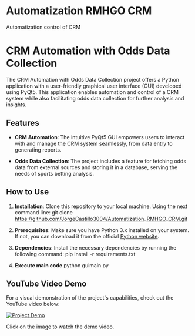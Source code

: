 # Automatization RMHGO CRM
Automatization control of CRM 

# CRM Automation with Odds Data Collection

The CRM Automation with Odds Data Collection project offers a Python application with a user-friendly graphical user interface (GUI) developed using PyQt5. This application enables automation and control of a CRM system while also facilitating odds data collection for further analysis and insights.

## Features

- **CRM Automation**: The intuitive PyQt5 GUI empowers users to interact with and manage the CRM system seamlessly, from data entry to generating reports.

- **Odds Data Collection**: The project includes a feature for fetching odds data from external sources and storing it in a database, serving the needs of sports betting analysis.

## How to Use

1. **Installation**: Clone this repository to your local machine. Using the next command line: git clone https://github.com/JorgeCastillo3004/Automatization_RMHGO_CRM.git

2. **Prerequisites**: Make sure you have Python 3.x installed on your system. If not, you can download it from the official [Python website](https://www.python.org/downloads/).

3. **Dependencies**: Install the necessary dependencies by running the following command: pip install -r requirements.txt

4. **Execute main code** python guimain.py

## YouTube Video Demo

For a visual demonstration of the project's capabilities, check out the YouTube video below:

[![Project Demo](https://img.youtube.com/vi/tFPsIIpH4Q0/0.jpg)](https://www.youtube.com/watch?v=tFPsIIpH4Q0)

Click on the image to watch the demo video.

